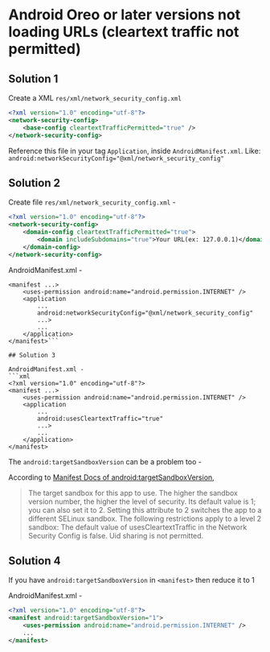 # Android Oreo or later versions not loading URLs (cleartext traffic not permitted)

## Solution 1
Create a XML `res/xml/network_security_config.xml`
```xml
<?xml version="1.0" encoding="utf-8"?>
<network-security-config>
    <base-config cleartextTrafficPermitted="true" />
</network-security-config>
```
Reference this file in your tag `Application`, inside `AndroidManifest.xml`. Like:
`android:networkSecurityConfig="@xml/network_security_config"`

## Solution 2

Create file `res/xml/network_security_config.xml` -
```xml
<?xml version="1.0" encoding="utf-8"?>
<network-security-config>
    <domain-config cleartextTrafficPermitted="true">
        <domain includeSubdomains="true">Your URL(ex: 127.0.0.1)</domain>
    </domain-config>
</network-security-config>
```

AndroidManifest.xml -
```<?xml version="1.0" encoding="utf-8"?>
<manifest ...>
    <uses-permission android:name="android.permission.INTERNET" />
    <application
        ...
        android:networkSecurityConfig="@xml/network_security_config"
        ...>
        ...
    </application>
</manifest>```

## Solution 3

AndroidManifest.xml -
```xml
<?xml version="1.0" encoding="utf-8"?>
<manifest ...>
    <uses-permission android:name="android.permission.INTERNET" />
    <application
        ...
        android:usesCleartextTraffic="true"
        ...>
        ...
    </application>
</manifest>
```
The `android:targetSandboxVersion` can be a problem too -

According to [Manifest Docs of android:targetSandboxVersion](https://developer.android.com/guide/topics/manifest/manifest-element#targetSandboxVersion),

> The target sandbox for this app to use. The higher the sandbox version number, the higher the level of security. Its default value is 1; you can also set it to 2. Setting this attribute to 2 switches the app to a different SELinux sandbox. The following restrictions apply to a level 2 sandbox:
The default value of usesCleartextTraffic in the Network Security Config is false.
Uid sharing is not permitted.

## Solution 4

If you have `android:targetSandboxVersion` in `<manifest>` then reduce it to 1

AndroidManifest.xml -
```xml
<?xml version="1.0" encoding="utf-8"?>
<manifest android:targetSandboxVersion="1">
    <uses-permission android:name="android.permission.INTERNET" />
    ...
</manifest>
```
